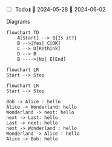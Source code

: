 - [ ] Todo⏫ 🛫 2024-05-28 📅 2024-06-02 

Diagrams

```mermaid
flowchart TD
    A[Start] --> B{Is it?}
    B -->|Yes| C[OK]
    C --> D[Rethink]
    D --> B
    B ---->|No| E[End]
```

```mermaid
flowchart LR
Start --> Stop
```

```mermaid
flowchart LR
Start --> Stop
```


```plantuml
Bob -> Alice : hello
Alice -> Wonderland: hello
Wonderland -> next: hello
next -> Last: hello
Last -> next: hello
next -> Wonderland : hello
Wonderland -> Alice : hello
Alice -> Bob: hello
```

